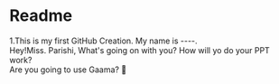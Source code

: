 # Readme
1.This is my first GitHub Creation.
My name is ----.<br> Hey!Miss. Parishi, What's going on with you?
How will yo do your PPT work? <br>
Are you going to use Gaama? 🤔
